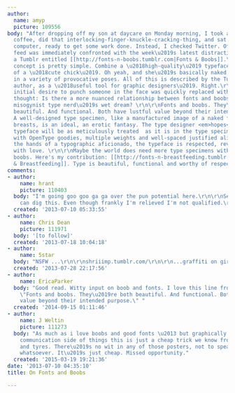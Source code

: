```yaml
---
author:
  name: amyp
  picture: 109556
body: "After dropping off my son at daycare on Monday morning, I took a big gulp of
  coffee, did that interlocking-finger-knuckle-cracking-thing, and sat down at my
  computer, ready to get some work done. Instead, I checked Twitter. Of course, my
  feed was immediately confronted with the week\u2019s latest distraction (NSFW),
  a Tumblr entitled [[http://fonts-n-boobs.tumblr.com|Fonts & Boobs]].\r\n\r\nThe
  concept is pretty simple. Combine a \u2018high-quality\u2019 typeface with a picture
  of a \u2018cute chick\u2019. Oh yeah, and she\u2019s basically naked and positioned
  in a variety of provocative poses. All of this is described by the Tumblr\u2019s
  author, as a \u2018useful tool for graphic designers\u2019. Right.\r\n<!--break-->\r\nMy
  initial desire to punch someone in the face was quickly replaced with a quasi-rational
  thought: Is there a more nuanced relationship between fonts and boobs than this
  misogynist type nerd\u2019s wet dream? \r\n\r\nFonts and boobs. They\u2019re both
  beautiful. And functional. Both have lustful value beyond their intended purpose.
  A well-designed type specimen, like a manufactured image of a naked female model\u2019s
  breasts, is an ideal, an erotic fantasy. The type designer <em>hopes</em> their
  typeface will be as meticulously treated  as it is in the type specimen, replete
  with OpenType goodies, multiple weights and well-spaced justified alignment. In
  the hands of a typographic aficionado, the typeface is respected, revered, and handled
  with love. \r\n\r\nMaybe the world does need more type specimens with boobs, real
  boobs. Here's my contribution: [[http://fonts-n-breastfeeding.tumblr.com/|Fonts
  & Breastfeeding]]. Type is beautiful, functional and worthy of respect. So are breasts."
comments:
- author:
    name: hrant
    picture: 110403
  body: "I'm going goo goo ga ga over the pun potential here.\r\n\r\nSeriously: I
    can dig this. Even though frankly I'm relieved I'm not qualified.\r\n\r\nhhp\r\n"
  created: '2013-07-10 05:33:55'
- author:
    name: Chris Dean
    picture: 111971
  body: '[to follow]'
  created: '2013-07-18 10:04:18'
- author:
    name: 5star
  body: "NSFW ...\r\n\r\nshriiimp.tumblr.com/\r\n\r\n...graffiti on girls."
  created: '2013-07-28 22:17:56'
- author:
    name: EricaParker
  body: "Good read. Witty input on boob and fonts. I love this line from the author:
    \"Fonts and boobs. They\u2019re both beautiful. And functional. Both have lustful
    value beyond their intended purpose.\" "
  created: '2014-09-15 01:11:46'
- author:
    name: J Weltin
    picture: 111273
  body: "As much as i love boobs and good fonts \u2013 but graphically and from the
    communication side of things this is just a cheap trick we know from selling cars
    and tyres. There\u2019s no wit in any of those posters, not to speak of erotic
    whatsoever. It\u2019s just cheap. Missed opportunity."
  created: '2015-03-19 19:21:36'
date: '2013-07-10 04:35:10'
title: On Fonts and Boobs

---
```

